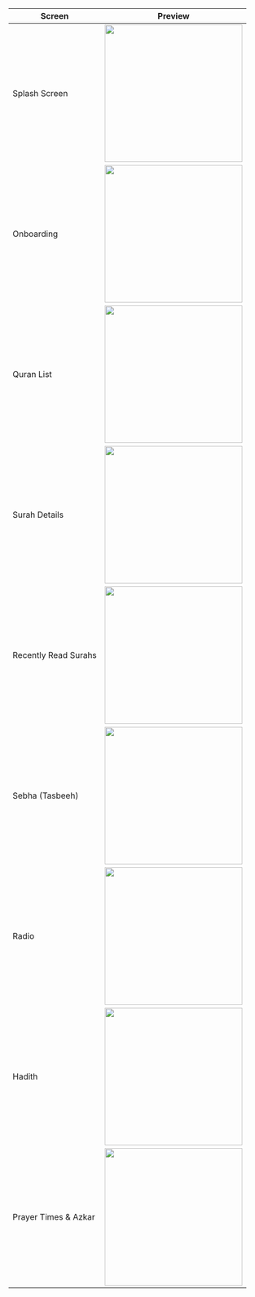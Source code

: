 | Screen               | Preview                                                                                                                 |
| -------------------- | ----------------------------------------------------------------------------------------------------------------------- |
| Splash Screen        | <img src="https://github.com/alibesar7/Islam_app/blob/main/assets/screenshots/splash.png?raw=true" width="270"/>        |
| Onboarding           | <img src="https://github.com/alibesar7/Islam_app/blob/main/assets/screenshots/onboarding1.png?raw=true" width="270"/>   |
| Quran List           | <img src="https://github.com/alibesar7/Islam_app/blob/main/assets/screenshots/quran_list.png?raw=true" width="270"/>    |
| Surah Details        | <img src="https://github.com/alibesar7/Islam_app/blob/main/assets/screenshots/surah_details.png?raw=true" width="270"/> |
| Recently Read Surahs | <img src="https://github.com/alibesar7/Islam_app/blob/main/assets/screenshots/recent_quran.png?raw=true" width="270"/>  |
| Sebha (Tasbeeh)      | <img src="https://github.com/alibesar7/Islam_app/blob/main/assets/screenshots/sebha.png?raw=true" width="270"/>         |
| Radio                | <img src="https://github.com/alibesar7/Islam_app/blob/main/assets/screenshots/radio.png?raw=true" width="270"/>         |
| Hadith               | <img src="https://github.com/alibesar7/Islam_app/blob/main/assets/screenshots/hadith.png?raw=true" width="270"/>        |
| Prayer Times & Azkar | <img src="https://github.com/alibesar7/Islam_app/blob/main/assets/screenshots/time.png?raw=true" width="270"/>          |
